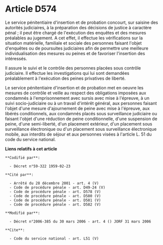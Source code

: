 # Article D574

Le service pénitentiaire d'insertion et de probation concourt, sur saisine des autorités judiciaires, à la préparation des
décisions de justice à caractère pénal ; il peut être chargé de l'exécution des enquêtes et des mesures préalables au
jugement. A cet effet, il effectue les vérifications sur la situation matérielle, familiale et sociale des personnes faisant
l'objet d'enquêtes ou de poursuites judiciaires afin de permettre une meilleure individualisation des mesures ou peines et de
favoriser l'insertion des intéressés. 

Il assure le suivi et le contrôle des personnes placées sous contrôle judiciaire. Il effectue les investigations qui lui sont
demandées préalablement à l'exécution des peines privatives de liberté. 

Le service pénitentiaire d'insertion et de probation met en oeuvre les mesures de contrôle et veille au respect des
obligations imposées aux condamnés à l'emprisonnement avec sursis avec mise à l'épreuve, à un suivi socio-judiciaire ou à un
travail d'intérêt général, aux personnes faisant l'objet d'une mesure d'ajournement de peine avec mise à l'épreuve, aux
libérés conditionnels, aux condamnés placés sous surveillance judiciaire ou faisant l'objet d'une réduction de peine
conditionnelle, d'une suspension de peine, d'une semi-liberté, d'un placement extérieur, d'un placement sous surveillance
électronique ou d'un placement sous surveillance électronique mobile, aux interdits de séjour et aux personnes visées à
l'article L. 51 du code du service national.

**Liens relatifs à cet article**

	**Codifié par**:

	  - Décret n°59-322 1959-02-23

	**Cité par**:

	  - Arrêté du 28 décembre 2001 - art. 4 (V)
	  - Code de procédure pénale - art. D49-24 (V)
	  - Code de procédure pénale - art. D578 (V)
	  - Code de procédure pénale - art. D580 (V)
	  - Code de procédure pénale - art. D581 (V)
	  - Code de procédure pénale - art. D582 (V)

	**Modifié par**:

	  - Décret n°2006-385 du 30 mars 2006 - art. 4 () JORF 31 mars 2006

	**Cite**:

	  - Code du service national - art. L51 (V)
